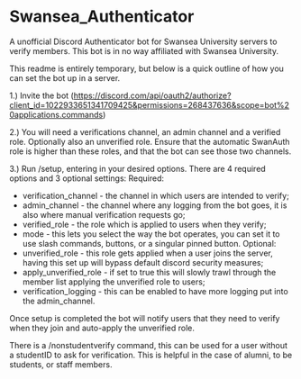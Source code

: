 # Swansea_Authenticator
A unofficial Discord Authenticator bot for Swansea University servers to verify members. This bot is in no way affiliated with Swansea University.

This readme is entirely temporary, but below is a quick outline of how you can set the bot up in a server.

1.) Invite the bot (https://discord.com/api/oauth2/authorize?client_id=1022933651341709425&permissions=268437636&scope=bot%20applications.commands)

2.) You will need a verifications channel, an admin channel and a verified role. Optionally also an unverified role. Ensure that the automatic SwanAuth role is higher than these roles, and that the bot can see those two channels.

3.) Run /setup, entering in your desired options. There are 4 required options and 3 optional settings:
Required:
- verification_channel - the channel in which users are intended to verify;
- admin_channel - the channel where any logging from the bot goes, it is also where manual verification requests go;
- verified_role - the role which is applied to users when they verify;
- mode - this lets you select the way the bot operates, you can set it to use slash commands, buttons, or a singular pinned button.
Optional:
- unverified_role - this role gets applied when a user joins the server, having this set up will bypass default discord security measures;
- apply_unverified_role - if set to true this will slowly trawl through the member list applying the unverified role to users;
- verification_logging - this can be enabled to have more logging put into the admin_channel.

Once setup is completed the bot will notify users that they need to verify when they join and auto-apply the unverified role.

There is a /nonstudentverify command, this can be used for a user without a studentID to ask for verification. This is helpful in the case of alumni, to be students, or staff members.